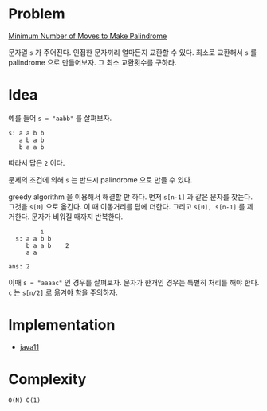 # Problem

[Minimum Number of Moves to Make Palindrome](https://leetcode.com/problems/minimum-number-of-moves-to-make-palindrome/)

문자열 `s` 가 주어진다. 인접한 문자끼리 얼마든지 교환할 수 있다.
최소로 교환해서 `s` 를 palindrome 으로 만들어보자.  그 최소 교환횟수를
구하라.

# Idea

예를 들어 `s = "aabb"` 를 살펴보자.

```
s: a a b b
   a b a b
   b a a b
```

따라서 답은 `2` 이다.

문제의 조건에 의해 `s` 는 반드시 palindrome 으로 만들 수 있다.

greedy algorithm 을 이용해서 해결할 만 하다.  먼저 `s[n-1]` 과 같은
문자를 찾는다. 그것을 `s[0]` 으로 옮긴다. 이 때 이동거리를 답에
더한다. 그리고 `s[0], s[n-1]` 를 제거한다. 문자가 비워질 때까지
반복한다.

```
         i  
  s: a a b b
     b a a b    2
     a a
   
ans: 2
```

이때 `s = "aaaac"` 인 경우를 살펴보자. 문자가 한개인 경우는 특별히
처리를 해야 한다. `c` 는 `s[n/2]` 로 옮겨야 함을 주의하자.

# Implementation

* [java11](MainApp.java)

# Complexity

```
O(N) O(1)
```
